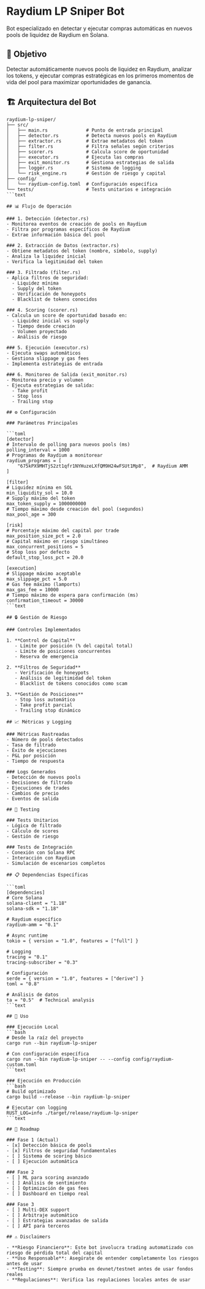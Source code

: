 # Raydium LP Sniper Bot

Bot especializado en detectar y ejecutar compras automáticas en nuevos pools de liquidez de Raydium en Solana.

## 🎯 Objetivo

Detectar automáticamente nuevos pools de liquidez en Raydium, analizar los tokens, y ejecutar compras estratégicas en los primeros momentos de vida del pool para maximizar oportunidades de ganancia.

## 🏗 Arquitectura del Bot

```text
raydium-lp-sniper/
├── src/
│   ├── main.rs              # Punto de entrada principal
│   ├── detector.rs          # Detecta nuevos pools en Raydium
│   ├── extractor.rs         # Extrae metadatos del token
│   ├── filter.rs            # Filtra señales según criterios
│   ├── scorer.rs            # Calcula score de oportunidad
│   ├── executor.rs          # Ejecuta las compras
│   ├── exit_monitor.rs      # Gestiona estrategias de salida
│   ├── logger.rs            # Sistema de logging
│   └── risk_engine.rs       # Gestión de riesgo y capital
├── config/
│   └── raydium-config.toml  # Configuración específica
└── tests/                   # Tests unitarios e integración
```text

## 📊 Flujo de Operación

### 1. Detección (detector.rs)
- Monitorea eventos de creación de pools en Raydium
- Filtra por programas específicos de Raydium
- Extrae información básica del pool

### 2. Extracción de Datos (extractor.rs)
- Obtiene metadatos del token (nombre, símbolo, supply)
- Analiza la liquidez inicial
- Verifica la legitimidad del token

### 3. Filtrado (filter.rs)
- Aplica filtros de seguridad:
  - Liquidez mínima
  - Supply del token
  - Verificación de honeypots
  - Blacklist de tokens conocidos

### 4. Scoring (scorer.rs)
- Calcula un score de oportunidad basado en:
  - Liquidez inicial vs supply
  - Tiempo desde creación
  - Volumen proyectado
  - Análisis de riesgo

### 5. Ejecución (executor.rs)
- Ejecuta swaps automáticos
- Gestiona slippage y gas fees
- Implementa estrategias de entrada

### 6. Monitoreo de Salida (exit_monitor.rs)
- Monitorea precio y volumen
- Ejecuta estrategias de salida:
  - Take profit
  - Stop loss
  - Trailing stop

## ⚙️ Configuración

### Parámetros Principales

```toml
[detector]
# Intervalo de polling para nuevos pools (ms)
polling_interval = 1000
# Programas de Raydium a monitorear
raydium_programs = [
    "675kPX9MHTjS2zt1qfr1NYHuzeLXfQM9H24wFSUt1Mp8",  # Raydium AMM
]

[filter]
# Liquidez mínima en SOL
min_liquidity_sol = 10.0
# Supply máximo del token
max_token_supply = 1000000000
# Tiempo máximo desde creación del pool (segundos)
max_pool_age = 300

[risk]
# Porcentaje máximo del capital por trade
max_position_size_pct = 2.0
# Capital máximo en riesgo simultáneo
max_concurrent_positions = 5
# Stop loss por defecto
default_stop_loss_pct = 20.0

[execution]
# Slippage máximo aceptable
max_slippage_pct = 5.0
# Gas fee máximo (lamports)
max_gas_fee = 10000
# Tiempo máximo de espera para confirmación (ms)
confirmation_timeout = 30000
```text

## 🔒 Gestión de Riesgo

### Controles Implementados

1. **Control de Capital**
   - Límite por posición (% del capital total)
   - Límite de posiciones concurrentes
   - Reserva de emergencia

2. **Filtros de Seguridad**
   - Verificación de honeypots
   - Análisis de legitimidad del token
   - Blacklist de tokens conocidos como scam

3. **Gestión de Posiciones**
   - Stop loss automático
   - Take profit parcial
   - Trailing stop dinámico

## 📈 Métricas y Logging

### Métricas Rastreadas
- Número de pools detectados
- Tasa de filtrado
- Éxito de ejecuciones
- P&L por posición
- Tiempo de respuesta

### Logs Generados
- Detección de nuevos pools
- Decisiones de filtrado
- Ejecuciones de trades
- Cambios de precio
- Eventos de salida

## 🧪 Testing

### Tests Unitarios
- Lógica de filtrado
- Cálculo de scores
- Gestión de riesgo

### Tests de Integración
- Conexión con Solana RPC
- Interacción con Raydium
- Simulación de escenarios completos

## 📋 Dependencias Específicas

```toml
[dependencies]
# Core Solana
solana-client = "1.18"
solana-sdk = "1.18"

# Raydium específico
raydium-amm = "0.1"

# Async runtime
tokio = { version = "1.0", features = ["full"] }

# Logging
tracing = "0.1"
tracing-subscriber = "0.3"

# Configuración
serde = { version = "1.0", features = ["derive"] }
toml = "0.8"

# Análisis de datos
ta = "0.5"  # Technical analysis
```text

## 🚀 Uso

### Ejecución Local
```bash
# Desde la raíz del proyecto
cargo run --bin raydium-lp-sniper

# Con configuración específica
cargo run --bin raydium-lp-sniper -- --config config/raydium-custom.toml
```text

### Ejecución en Producción
```bash
# Build optimizado
cargo build --release --bin raydium-lp-sniper

# Ejecutar con logging
RUST_LOG=info ./target/release/raydium-lp-sniper
```text

## 🔮 Roadmap

### Fase 1 (Actual)
- [x] Detección básica de pools
- [x] Filtros de seguridad fundamentales
- [ ] Sistema de scoring básico
- [ ] Ejecución automática

### Fase 2
- [ ] ML para scoring avanzado
- [ ] Análisis de sentimiento
- [ ] Optimización de gas fees
- [ ] Dashboard en tiempo real

### Fase 3
- [ ] Multi-DEX support
- [ ] Arbitraje automático
- [ ] Estrategias avanzadas de salida
- [ ] API para terceros

## ⚠️ Disclaimers

- **Riesgo Financiero**: Este bot involucra trading automatizado con riesgo de pérdida total del capital
- **Uso Responsable**: Asegúrate de entender completamente los riesgos antes de usar
- **Testing**: Siempre prueba en devnet/testnet antes de usar fondos reales
- **Regulaciones**: Verifica las regulaciones locales antes de usar
